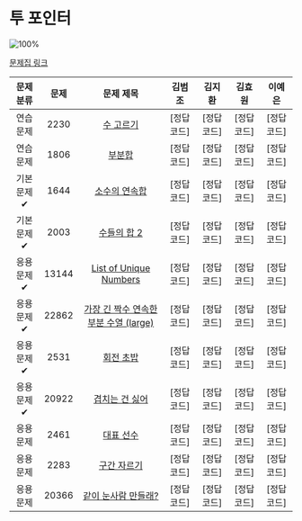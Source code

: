 # 투 포인터

![100%](https://progress-bar.dev/0/?scale=11&title=progress&width=500&color=babaca&suffix=/11)

[문제집 링크](https://www.acmicpc.net/workbook/view/8709)

| 문제 분류 | 문제 | 문제 제목 | 김범조 | 김지환 | 김효원 | 이예은 |
| :--: | :--: | :--: | :--: | :--: | :--: | :--: |
| 연습 문제 | 2230 | [수 고르기](https://www.acmicpc.net/problem/2230) | [정답 코드] | [정답 코드] | [정답 코드] | [정답 코드] |
| 연습 문제 | 1806 | [부분합](https://www.acmicpc.net/problem/1806) | [정답 코드] | [정답 코드] | [정답 코드] | [정답 코드] |
| 기본 문제✔ | 1644 | [소수의 연속합](https://www.acmicpc.net/problem/1644) | [정답 코드] | [정답 코드] | [정답 코드] | [정답 코드] |
| 기본 문제✔ | 2003 | [수들의 합 2](https://www.acmicpc.net/problem/2003) | [정답 코드] | [정답 코드] | [정답 코드] | [정답 코드] |
| 응용 문제✔ | 13144 | [List of Unique Numbers](https://www.acmicpc.net/problem/13144) | [정답 코드] | [정답 코드] | [정답 코드] | [정답 코드] |
| 응용 문제✔ | 22862 | [가장 긴 짝수 연속한 부분 수열 (large)](https://www.acmicpc.net/problem/22862) | [정답 코드] | [정답 코드] | [정답 코드] | [정답 코드] |
| 응용 문제✔ | 2531 | [회전 초밥](https://www.acmicpc.net/problem/2531) | [정답 코드] | [정답 코드] | [정답 코드] | [정답 코드] |
| 응용 문제✔ | 20922 | [겹치는 건 싫어](https://www.acmicpc.net/problem/20922) | [정답 코드] | [정답 코드] | [정답 코드] | [정답 코드] |
| 응용 문제 | 2461 | [대표 선수](https://www.acmicpc.net/problem/2461) | [정답 코드] | [정답 코드] | [정답 코드] | [정답 코드] |
| 응용 문제 | 2283 | [구간 자르기](https://www.acmicpc.net/problem/2283) | [정답 코드] | [정답 코드] | [정답 코드] | [정답 코드] |
| 응용 문제 | 20366 | [같이 눈사람 만들래?](https://www.acmicpc.net/problem/20366) | [정답 코드] | [정답 코드] | [정답 코드] | [정답 코드] |
